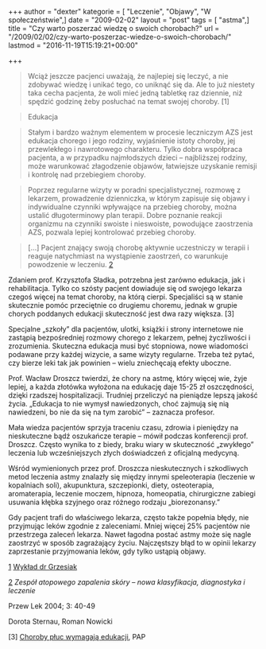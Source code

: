 +++
author = "dexter"
kategorie = [ "Leczenie", "Objawy", "W społeczeństwie",]
date = "2009-02-02"
layout = "post"
tags = [ "astma",]
title = "Czy warto poszerzać wiedzę o swoich chorobach?"
url = "/2009/02/02/czy-warto-poszerzac-wiedze-o-swoich-chorobach/"
lastmod = "2016-11-19T15:19:21+00:00"

+++

<blockquote cite="http://www.atopowe-zapalenie.pl/atopedia/Wyk%C5%82ad_dr_Ireny_Grzesiak#Transkrypcja_wyk.C5.82adu">
  <p>
    Wciąż jeszcze pacjenci uważają, że najlepiej się leczyć, a nie zdobywać wiedzę i unikać tego, co uniknąć się da. Ale to już niestety taka cecha pacjenta, że woli mieć jedną tabletkę raz dziennie, niż spędzić godzinę żeby posłuchać na temat swojej choroby. [1]
  </p>
</blockquote>

<!--more-->

> Edukacja
  
> Stałym i bardzo ważnym elementem w procesie leczniczym AZS jest edukacja chorego i jego rodziny, wyjaśnienie istoty choroby, jej przewlekłego i nawrotowego charakteru. Tylko dobra współpraca pacjenta, a w przypadku najmłodszych dzieci – najbliższej rodziny, może warunkować złagodzenie objawów, łatwiejsze uzyskanie remisji i kontrolę nad przebiegiem choroby.
  
> Poprzez regularne wizyty w poradni specjalistycznej, rozmowę z lekarzem, prowadzenie dzienniczka, w którym zapisuje się objawy i indywidualne czynniki wpływające na przebieg choroby, można ustalić długoterminowy plan terapii. Dobre poznanie reakcji organizmu na czynniki swoiste i nieswoiste, powodujące zaostrzenia AZS, pozwala lepiej kontrolować przebieg choroby.
  
> [&#8230;] Pacjent znający swoją chorobę aktywnie uczestniczy w terapii i reaguje natychmiast na wystąpienie zaostrzeń, co warunkuje powodzenie w leczeniu. [2]

Zdaniem prof. Krzysztofa Sładka, potrzebna jest zarówno edukacja, jak i rehabilitacja. Tylko co szósty pacjent dowiaduje się od swojego lekarza czegoś więcej na temat choroby, na którą cierpi. Specjaliści są w stanie skutecznie pomóc przeciętnie co drugiemu choremu, jednak w grupie chorych poddanych edukacji skuteczność jest dwa razy większa. [3]

Specjalne „szkoły” dla pacjentów, ulotki, książki i strony internetowe nie zastąpią bezpośredniej rozmowy chorego z lekarzem, pełnej życzliwości i zrozumienia. Skuteczna edukacja musi być stopniowa, nowe wiadomości podawane przy każdej wizycie, a same wizyty regularne. Trzeba też pytać, czy bierze leki tak jak powinien – wielu zniechęcają efekty uboczne.

Prof. Wacław Droszcz twierdzi, że chory na astmę, który więcej wie, żyje lepiej, a każda złotówka wyłożona na edukację daje 15-25 zł oszczędności, dzięki rzadszej hospitalizacji. Trudniej przeliczyć na pieniądze lepszą jakość życia. „Edukacja to nie wymysł nawiedzonych, choć zajmują się nią nawiedzeni, bo nie da się na tym zarobić” &#8211; zaznacza profesor.

Mała wiedza pacjentów sprzyja traceniu czasu, zdrowia i pieniędzy na nieskuteczne bądź oszukańcze terapie &#8211; mówił podczas konferencji prof. Droszcz. Często wynika to z biedy, braku wiary w skuteczność „zwykłego&#8221; leczenia lub wcześniejszych złych doświadczeń z oficjalną medycyną.

Wśród wymienionych przez prof. Droszcza nieskutecznych i szkodliwych metod leczenia astmy znalazły się między innymi speleoterapia (leczenie w kopalniach soli), akupunktura, szczepionki, diety, osteoterapia, aromaterapia, leczenie moczem, hipnoza, homeopatia, chirurgiczne zabiegi usuwania kłębka szyjnego oraz różnego rodzaju „biorezonansy.”

Gdy pacjent trafi do właściwego lekarza, często także popełnia błędy, nie przyjmując leków zgodnie z zaleceniami. Mniej więcej 25% pacjentów nie przestrzega zaleceń lekarza. Nawet łagodna postać astmy może się nagle zaostrzyć w sposób zagrażający życiu. Najczęstszy błąd to w opinii lekarzy zaprzestanie przyjmowania leków, gdy tylko ustąpią objawy.

[1] [Wykład dr Grzesiak][1]

[2] _Zespół atopowego zapalenia skóry – nowa klasyfikacja, diagnostyka i leczenie_
  
Przew Lek 2004; 3: 40-49
  
Dorota Sternau, Roman Nowicki

[3] [Choroby płuc wymagają edukacji][2], PAP

 [1]: http://www.atopowe-zapalenie.pl/atopedia/Wyk%C5%82ad_dr_Ireny_Grzesiak#Transkrypcja_wyk.C5.82adu
 [2]: http://www.eduskrypt.pl/lekarze_choroby_pluc_wymagaja_edukacji-info-4979.html